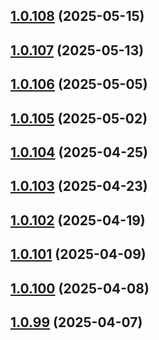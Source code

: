 ## [1.0.108](https://github.com/binary-braids/github-actions-runner/compare/v1.0.107...v1.0.108) (2025-05-15)



## [1.0.107](https://github.com/binary-braids/github-actions-runner/compare/v1.0.106...v1.0.107) (2025-05-13)



## [1.0.106](https://github.com/binary-braids/github-actions-runner/compare/v1.0.105...v1.0.106) (2025-05-05)



## [1.0.105](https://github.com/binary-braids/github-actions-runner/compare/v1.0.104...v1.0.105) (2025-05-02)



## [1.0.104](https://github.com/binary-braids/github-actions-runner/compare/v1.0.103...v1.0.104) (2025-04-25)



## [1.0.103](https://github.com/binary-braids/github-actions-runner/compare/v1.0.102...v1.0.103) (2025-04-23)



## [1.0.102](https://github.com/binary-braids/github-actions-runner/compare/v1.0.101...v1.0.102) (2025-04-19)



## [1.0.101](https://github.com/binary-braids/github-actions-runner/compare/v1.0.100...v1.0.101) (2025-04-09)



## [1.0.100](https://github.com/binary-braids/github-actions-runner/compare/v1.0.99...v1.0.100) (2025-04-08)



## [1.0.99](https://github.com/binary-braids/github-actions-runner/compare/v1.0.98...v1.0.99) (2025-04-07)



